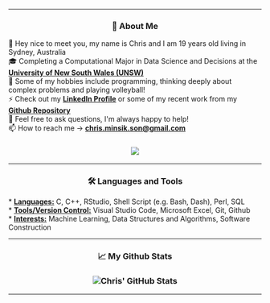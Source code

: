 
<hr>

<h3 align="center">
👀 About Me</h3>

👋 Hey nice to meet you, my name is Chris and I am 19 years old living in Sydney, Australia
<br />
🎓 Completing a Computational Major in Data Science and Decisions at the <a href="https://www.unsw.edu.au/"> <b>University of New South Wales (UNSW)</b></a>
<br />
🌱 Some of my hobbies include programming, thinking deeply about complex problems and playing volleyball!
<br />
⚡ Check out my <a href="https://www.linkedin.com/in/chris-minsik-son/"> <b>LinkedIn Profile</b></a> or some of my recent work from my <a href="https://github.com/chris-minsik-son?tab=repositories"> <b>Github Repository</b></a>
<br />
💬 Feel free to ask questions, I'm always happy to help!
<br />
📫 How to reach me -> <a href="mailto:chris.minsik.son@gmail.com"> <b>chris.minsik.son@gmail.com</b></a>
<h3 align="center">

![](https://camo.githubusercontent.com/992babdffd8c74a1502de375fbdf7e4d54773242/68747470733a2f2f6d656469612e67697068792e636f6d2f6d656469612f53576f536b4e36447854737a71494b4571762f67697068792e676966)


<hr>

<h3 align="center">
🛠 Languages and Tools</h3>
<p align="left">
* <b><u>Languages:</b></u> C, C++, RStudio, Shell Script (e.g. Bash, Dash), Perl, SQL
<br />
* <b><u>Tools/Version Control:</b></u> Visual Studio Code, Microsoft Excel, Git, Github
<br />
* <b><u>Interests:</b></u> Machine Learning, Data Structures and Algorithms, Software Construction

<hr>

<h3 align="center">
📈 My Github Stats</h3>
<h3 align="center">
  <img align="center" src="https://github-readme-stats.vercel.app/api?username=chris-minsik-son&show_icons=true&theme=vue" alt="Chris' GitHub Stats" />
</a>

<br />


<hr>
